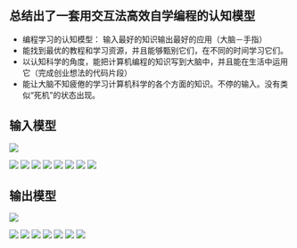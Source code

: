 ## 总结出了一套用交互法高效自学编程的认知模型

- 编程学习的认知模型： 输入最好的知识输出最好的应用（大脑－手指）
- 能找到最优的教程和学习资源，并且能够甄别它们，在不同的时间学习它们。
- 以认知科学的角度，能把计算机编程的知识写到大脑中，并且能在生活中运用它（完成创业想法的代码片段）
- 能让大脑不知疲倦的学习计算机科学的各个方面的知识。不停的输入。没有类似“死机”的状态出现。

## 输入模型

![](/images/章3-交互式编程学习法/用交互法自学编程的认知模型/Input.jpg)

![](/images/章3-交互式编程学习法/用交互法自学编程的认知模型/Input-1.jpg)
![](/images/章3-交互式编程学习法/用交互法自学编程的认知模型/Input-2.jpg)
![](/images/章3-交互式编程学习法/用交互法自学编程的认知模型/Input-3.jpg)
![](/images/章3-交互式编程学习法/用交互法自学编程的认知模型/Input-4.0.jpg)
![](/images/章3-交互式编程学习法/用交互法自学编程的认知模型/Input-4.1.jpg)
![](/images/章3-交互式编程学习法/用交互法自学编程的认知模型/Input-4.2.jpg)
![](/images/章3-交互式编程学习法/用交互法自学编程的认知模型/Input-4.3.jpg)
![](/images/章3-交互式编程学习法/用交互法自学编程的认知模型/Input-4.4.jpg)


## 输出模型

![](/images/章3-交互式编程学习法/用交互法自学编程的认知模型/Onput.jpg)

![](/images/章3-交互式编程学习法/用交互法自学编程的认知模型/Output-1.jpg)
![](/images/章3-交互式编程学习法/用交互法自学编程的认知模型/Output-2.jpg)
![](/images/章3-交互式编程学习法/用交互法自学编程的认知模型/Output-3.jpg)
![](/images/章3-交互式编程学习法/用交互法自学编程的认知模型/Output-3.1.jpg)
![](/images/章3-交互式编程学习法/用交互法自学编程的认知模型/Output-3.2.jpg)
![](/images/章3-交互式编程学习法/用交互法自学编程的认知模型/Output-3.3.jpg)
![](/images/章3-交互式编程学习法/用交互法自学编程的认知模型/Output-4.jpg)



